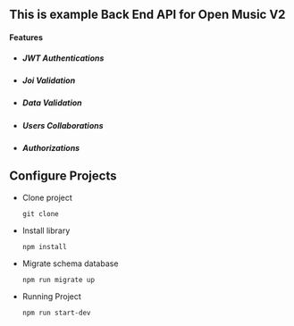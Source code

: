 ## This is example Back End API for Open Music V2

#### Features
- ##### JWT Authentications
- ##### Joi Validation
- ##### Data Validation
- ##### Users Collaborations
- ##### Authorizations

## Configure Projects

- Clone project

    ```
    git clone
    ```
- Install library

    ```
    npm install 
    ```
- Migrate schema database

    ```
    npm run migrate up
    ```
- Running Project

    ```
    npm run start-dev
    ```
